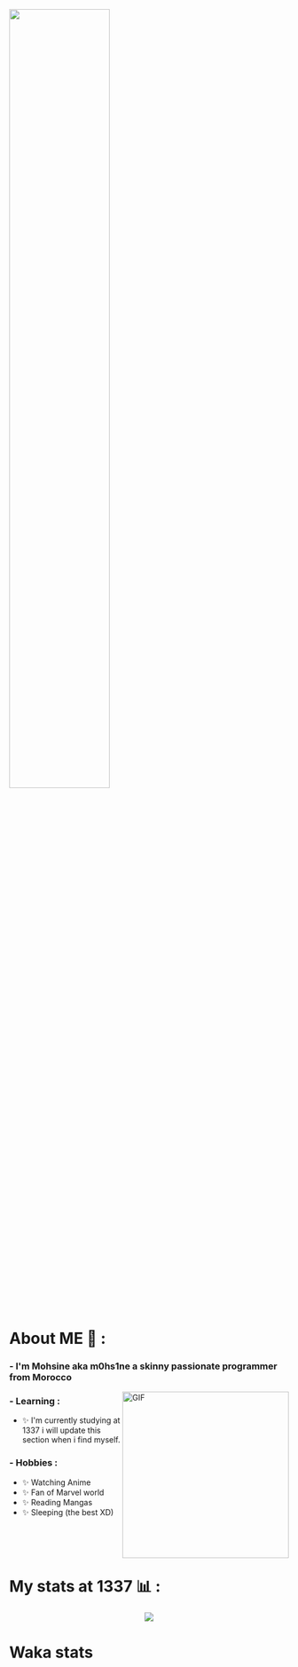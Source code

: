<img src="https://rishavanand.github.io/static/images/greetings.gif" align="center" style="width: 60%" />
</br>

# About ME 💬 :

### - I'm Mohsine aka m0hs1ne a skinny passionate programmer from Morocco

<img hight="250" width="300" alt="GIF" align="right" src="https://raw.githubusercontent.com/RaghavK16/RaghavK16/master/giphy.webp">

### - Learning :
- ✨ I'm currently studying at 1337 i will update this section when i find myself.

### - Hobbies : 
- ✨ Watching Anime
- ✨ Fan of Marvel world
- ✨ Reading Mangas
- ✨ Sleeping (the best XD)

</br>
</br>
</br>

# My stats at 1337 📊 :

<div align="center"><img src="https://1337-readme-hxx2.vercel.app/api/profile?cursus=42cursus&dark=true&login=mel-hada" /></div>

# Waka stats

<!--START_SECTION:waka-->
<!--END_SECTION:waka-->

